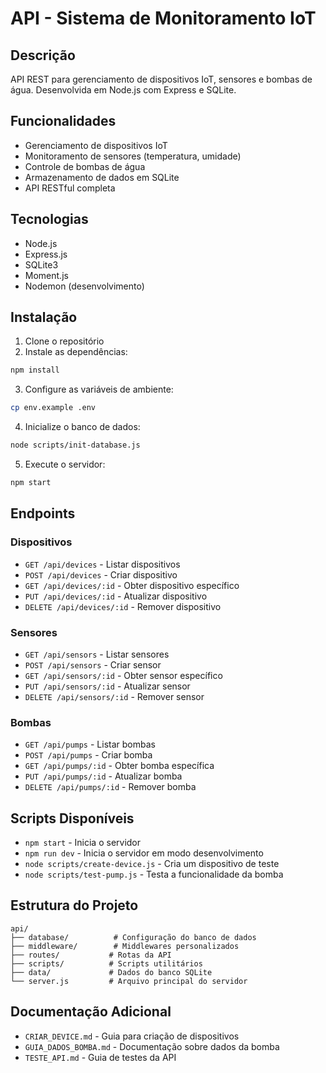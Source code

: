 # API - Sistema de Monitoramento IoT

## Descrição
API REST para gerenciamento de dispositivos IoT, sensores e bombas de água. Desenvolvida em Node.js com Express e SQLite.

## Funcionalidades
- Gerenciamento de dispositivos IoT
- Monitoramento de sensores (temperatura, umidade)
- Controle de bombas de água
- Armazenamento de dados em SQLite
- API RESTful completa

## Tecnologias
- Node.js
- Express.js
- SQLite3
- Moment.js
- Nodemon (desenvolvimento)

## Instalação

1. Clone o repositório
2. Instale as dependências:
```bash
npm install
```

3. Configure as variáveis de ambiente:
```bash
cp env.example .env
```

4. Inicialize o banco de dados:
```bash
node scripts/init-database.js
```

5. Execute o servidor:
```bash
npm start
```

## Endpoints

### Dispositivos
- `GET /api/devices` - Listar dispositivos
- `POST /api/devices` - Criar dispositivo
- `GET /api/devices/:id` - Obter dispositivo específico
- `PUT /api/devices/:id` - Atualizar dispositivo
- `DELETE /api/devices/:id` - Remover dispositivo

### Sensores
- `GET /api/sensors` - Listar sensores
- `POST /api/sensors` - Criar sensor
- `GET /api/sensors/:id` - Obter sensor específico
- `PUT /api/sensors/:id` - Atualizar sensor
- `DELETE /api/sensors/:id` - Remover sensor

### Bombas
- `GET /api/pumps` - Listar bombas
- `POST /api/pumps` - Criar bomba
- `GET /api/pumps/:id` - Obter bomba específica
- `PUT /api/pumps/:id` - Atualizar bomba
- `DELETE /api/pumps/:id` - Remover bomba

## Scripts Disponíveis

- `npm start` - Inicia o servidor
- `npm run dev` - Inicia o servidor em modo desenvolvimento
- `node scripts/create-device.js` - Cria um dispositivo de teste
- `node scripts/test-pump.js` - Testa a funcionalidade da bomba

## Estrutura do Projeto
```
api/
├── database/          # Configuração do banco de dados
├── middleware/        # Middlewares personalizados
├── routes/           # Rotas da API
├── scripts/          # Scripts utilitários
├── data/             # Dados do banco SQLite
└── server.js         # Arquivo principal do servidor
```

## Documentação Adicional
- `CRIAR_DEVICE.md` - Guia para criação de dispositivos
- `GUIA_DADOS_BOMBA.md` - Documentação sobre dados da bomba
- `TESTE_API.md` - Guia de testes da API 